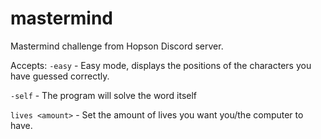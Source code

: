 # mastermind
Mastermind challenge from Hopson Discord server.

Accepts:
`-easy` - Easy mode, displays the positions of the characters you have guessed correctly.

  `-self` - The program will solve the word itself 

  `lives <amount>` - Set the amount of lives you want you/the computer to have.
